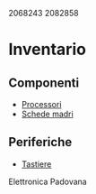 2068243 2082858
# Inventario
## Componenti
- [Processori](./componenti/processori.md)
- [Schede madri](./componenti/schede_madri.md)
## Periferiche
- [Tastiere](./periferiche/tastiere.md)

Elettronica Padovana
